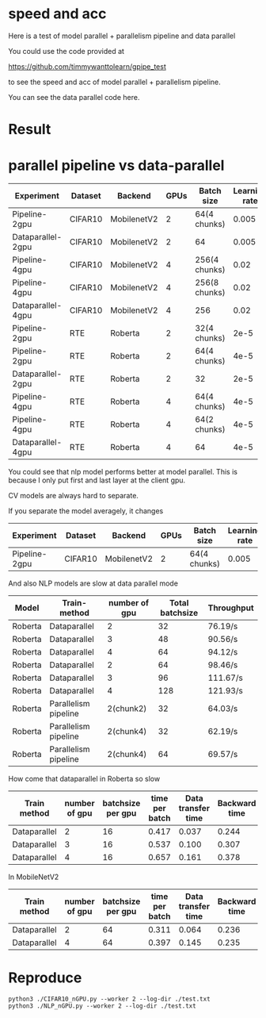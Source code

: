 # speed and acc

Here is a test of model parallel + parallelism pipeline and data parallel

You could use the code provided at

https://github.com/timmywanttolearn/gpipe_test

to see the speed and acc of model parallel + parallelism pipeline.

You can see the data parallel code here.

# Result

#  parallel pipeline vs data-parallel

| Experiment        | Dataset | Backend     | GPUs | Batch size    | Learning rate | Top-1 acc (%) | Throughput | Speed up |
| ----------------- | ------- | ----------- | ---- | ------------- | ------------- | ------------- | ---------- | -------- |
| Pipeline-2gpu     | CIFAR10 | MobilenetV2 | 2    | 64(4 chunks)  | 0.005         | 95.89±0.07    | 228.57/s   | 0.607×   |
| Dataparallel-2gpu | CIFAR10 | MobilenetV2 | 2    | 64            | 0.005         | 95.83±0.04    | 376.47/s   | 1×       |
| Pipeline-4gpu     | CIFAR10 | MobilenetV2 | 4    | 256(4 chunks) | 0.02          | 96.03±0.14    | 400.30/s   | 1.07×    |
| Pipeline-4gpu     | CIFAR10 | MobilenetV2 | 4    | 256(8 chunks) | 0.02          | 96.07±0.05    | 397.30/s   | 1.06×    |
| Dataparallel-4gpu | CIFAR10 | MobilenetV2 | 4    | 256           | 0.02          | 95.94±0.09    | 627.22/s   | 1.66×    |
| Pipeline-2gpu     | RTE     | Roberta     | 2    | 32(4 chunks)  | 2e-5          | 78.59±0.21    | 61.53/s    | 0.80×    |
| Pipeline-2gpu     | RTE     | Roberta     | 2    | 64(4 chunks)  | 4e-5          | 76.56±0.39    | 68.82/s    | 0.90×    |
| Dataparallel-2gpu | RTE     | Roberta     | 2    | 32            | 2e-5          | 79.0±0.27     | 76.19/s    | 1×       |
| Pipeline-4gpu     | RTE     | Roberta     | 4    | 64(4 chunks)  | 4e-5          | 78.17±0.44    | 106.40/s   | 1.40×    |
| Pipeline-4gpu     | RTE     | Roberta     | 4    | 64(2 chunks)  | 4e-5          | 78.15±0.22    | 96.40/s    | 1.01×    |
| Dataparallel-4gpu | RTE     | Roberta     | 4    | 64            | 4e-5          | 77.4±0.21     | 95.53/s    | 1.25×    |

You could see that nlp model performs better at model parallel. This is because I only put first and last layer at the client gpu.

CV models are always hard to separate.

If you separate the model averagely, it changes

| Experiment    | Dataset | Backend     | GPUs | Batch size   | Learning rate | Throughput | Speed up |
| ------------- | ------- | ----------- | ---- | ------------ | ------------- | ---------- | -------- |
| Pipeline-2gpu | CIFAR10 | MobilenetV2 | 2    | 64(4 chunks) | 0.005         | 228.57/s   | 0.851×   |

And also NLP models are slow at data parallel mode

| Model   | Train-method         | number of gpu | Total batchsize | Throughput |
| ------- | -------------------- | ------------- | --------------- | ---------- |
| Roberta | Dataparallel         | 2             | 32              | 76.19/s    |
| Roberta | Dataparallel         | 3             | 48              | 90.56/s    |
| Roberta | Dataparallel         | 4             | 64              | 94.12/s    |
| Roberta | Dataparallel         | 2             | 64              | 98.46/s    |
| Roberta | Dataparallel         | 3             | 96              | 111.67/s   |
| Roberta | Dataparallel         | 4             | 128             | 121.93/s   |
| Roberta | Parallelism pipeline | 2(chunk2)     | 32              | 64.03/s    |
| Roberta | Parallelism pipeline | 2(chunk4)     | 32              | 62.19/s    |
| Roberta | Parallelism pipeline | 2(chunk4)     | 64              | 69.57/s    |

How come that dataparallel in Roberta so slow

| Train method | number of gpu | batchsize per gpu | time per batch | Data transfer time | Backward time |
| ------------ | ------------- | ----------------- | -------------- | ------------------ | ------------- |
| Dataparallel | 2             | 16                | 0.417          | 0.037              | 0.244         |
| Dataparallel | 3             | 16                | 0.537          | 0.100              | 0.307         |
| Dataparallel | 4             | 16                | 0.657          | 0.161              | 0.378         |

In MobileNetV2

| Train method | number of gpu | batchsize per gpu | time per batch | Data transfer time | Backward time |
| ------------ | ------------- | ----------------- | -------------- | ------------------ | ------------- |
| Dataparallel | 2             | 64                | 0.311          | 0.064              | 0.236         |
| Dataparallel | 4             | 64                | 0.397          | 0.145              | 0.235         |

# Reproduce

```
python3 ./CIFAR10_nGPU.py --worker 2 --log-dir ./test.txt
python3 ./NLP_nGPU.py --worker 2 --log-dir ./test.txt
```

